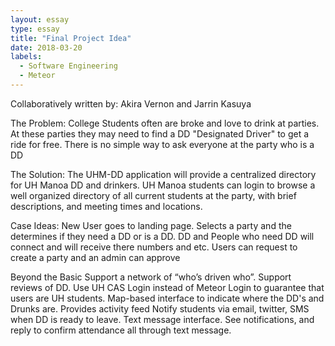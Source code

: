 ```yaml
---
layout: essay
type: essay
title: "Final Project Idea"
date: 2018-03-20
labels:
  - Software Engineering
  - Meteor
---
```

Collaboratively written by: Akira Vernon and Jarrin Kasuya

The Problem:
College Students often are broke and love to drink at parties. At these parties they may need to find a DD "Designated Driver" to get a ride for free. There is no simple way to ask everyone at the party who is a DD

The Solution:
The UHM-DD application will provide a centralized directory for UH Manoa DD and drinkers. UH Manoa students can login to browse a well organized directory of all current students at the party, with brief descriptions, and meeting times and locations.


Case Ideas:
New User goes to landing page. Selects a party and the determines if they need a DD or is a DD.
DD and People who need DD will connect and will receive there numbers and etc.
Users can request to create a party and an admin can approve

Beyond the Basic
Support a network of “who’s driven who”.
Support reviews of DD.
Use UH CAS Login instead of Meteor Login to guarantee that users are UH students.
Map-based interface to indicate where the DD's and Drunks are.
Provides activity feed
Notify students via email, twitter, SMS when DD is ready to leave.
Text message interface. See notifications, and reply to confirm attendance all through text message.
